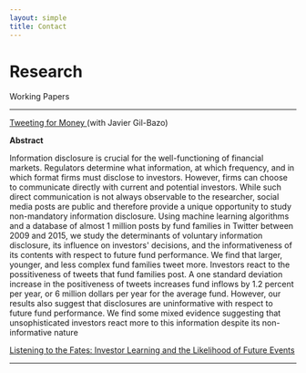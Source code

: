 ```yaml
---
layout: simple
title: Contact
---
```



<style>
.hero-body .column {
	margin-bottom: 180px;
}

#email {
	text-align: center;
	font-size: 25px;
}
</style>

<script type="module">
// Forwards `subject` and `body` search params to the email link

const originalSearchParams = new URLSearchParams(location.search);
const element = document.querySelector('#email a');

const searchParams = new URLSearchParams();
if (originalSearchParams.has('subject')) {
	searchParams.set('subject', originalSearchParams.get('subject'));
}
if (originalSearchParams.has('body')) {
	searchParams.set('body', originalSearchParams.get('body'));
}

element.search = searchParams.toString();
</script>

# Research

Working Papers

---

<p>
	<a href="">Tweeting for Money </a> (with Javier Gil-Bazo)
</p>

<p><b >Abstract</b></p>
<p>Information disclosure is crucial for the well-functioning of financial markets. Regulators determine what information, at which frequency, and in which format firms must disclose to investors. However, firms can choose to communicate directly with current and potential investors. While such direct communication is not always observable to the researcher, social media posts are public and therefore provide a unique opportunity to study non-mandatory information disclosure. Using machine learning algorithms and a database of almost 1 million posts by fund families in Twitter between 2009 and 2015, we study the determinants of voluntary information disclosure, its influence on investors' decisions, and the informativeness of its contents with respect to future fund performance. We find that larger, younger, and less complex fund families tweet more. Investors react to the possitiveness of tweets that fund families post. A one standard deviation increase in the positiveness of tweets increases fund inflows by 1.2 percent per year, or 6 million dollars per year for the average fund.  However, our results also suggest that disclosures are uninformative with respect to future fund performance. We find some mixed evidence suggesting that unsophisticated investors react more to this information despite its non-informative nature</p>

<p><a href="">Listening to the Fates: Investor Learning and the Likelihood of Future Events</a></p>

---


